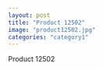 ```yaml
---
layout: post
title: "Product 12502"
image: "product12502.jpg"
categories: "category1"
---
```

Product 12502
